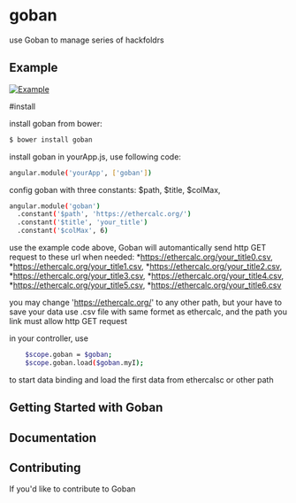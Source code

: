 goban
=====

use Goban to manage series of  hackfoldrs


## Example
[![Example](http://upload.wikimedia.org/wikipedia/commons/6/63/Goban_19x19_vide.png)](https://bestian.github.io/frontend)


#install

install goban from bower:

```bash
$ bower install goban 
```



install goban in yourApp.js, use following code:


```bash
angular.module('yourApp', ['goban'])

```

config goban with three constants: $path, $title, $colMax,


```bash
angular.module('goban')
  .constant('$path', 'https://ethercalc.org/')
  .constant('$title', 'your_title')
  .constant('$colMax', 6)

```

use the example code above, Goban will automantically send http GET request to these url when needed: 
	*https://ethercalc.org/your_title0.csv,
	*https://ethercalc.org/your_title1.csv,
	*https://ethercalc.org/your_title2.csv,
	*https://ethercalc.org/your_title3.csv,
	*https://ethercalc.org/your_title4.csv,
	*https://ethercalc.org/your_title5.csv,
	*https://ethercalc.org/your_title6.csv

you may change 'https://ethercalc.org/' to any other path, but your have to save your data use .csv file with same formet as ethercalc, and the path you link must allow http GET request


in your controller, use

```bash
    $scope.goban = $goban;
    $scope.goban.load($goban.myI);
```

to start data binding and load the first data from ethercalsc or other path




## Getting Started with Goban


## Documentation


## Contributing

If you'd like to contribute to Goban